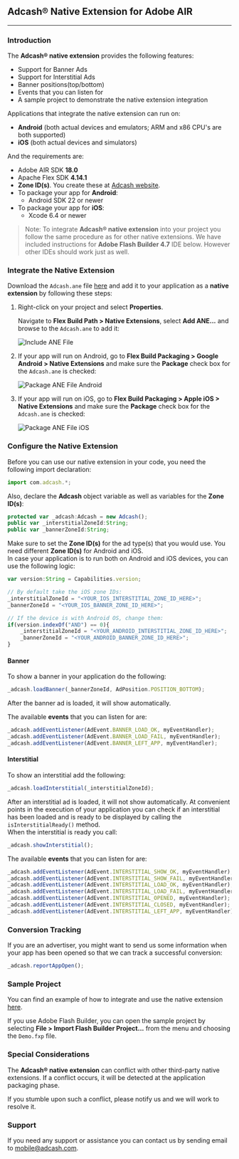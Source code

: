 ## Adcash&reg; Native Extension for Adobe AIR
---
### Introduction
The **Adcash&reg; native extension** provides the following features:
* Support for Banner Ads
* Support for Interstitial Ads
* Banner positions(top/bottom)
* Events that you can listen for
* A sample project to demonstrate the native extension integration

Applications that integrate the native extension can run on:
* **Android** (both actual devices and emulators; ARM and x86 CPU's are both supported)
* **iOS** (both actual devices and simulators)

And the requirements are:
* Adobe AIR SDK **18.0**
* Apache Flex SDK **4.14.1**
* **Zone ID(s)**. You create these at [Adcash website](https://www.adcash.com/console/scripts.php).
* To package your app for **Android**:
    * Android SDK 22 or newer
* To package your app for **iOS**:
    * Xcode 6.4 or newer

> Note: To integrate **Adcash&reg; native extension** into your project you follow the same procedure as for other native extensions. We have included instructions for **Adobe Flash Builder 4.7** IDE below. However other IDEs should work just as well.

### Integrate the Native Extension
Download the `Adcash.ane` file [here](https://github.com/adcash/adcash-air-native-extension) and add it to your application as a **native extension** by following these steps:

1. Right-click on your project and select **Properties**. 
    
    Navigate to **Flex Build Path > Native Extensions**, select **Add ANE...** and browse to the `Adcash.ane` to add it:

    ![Include ANE File](resources/air1.PNG)

2. If your app will run on Android, go to **Flex Build Packaging > Google Android > Native Extensions** and make sure the **Package** check box for the `Adcash.ane` is checked:

    ![Package ANE File Android](resources/air2.PNG)

3. If your app will run on iOS, go to **Flex Build Packaging > Apple iOS > Native Extensions** and make sure the **Package** check box for the `Adcash.ane` is checked:

    ![Package ANE File iOS](resources/air3.PNG)

### Configure the Native Extension
Before you can use our native extension in your code, you need the following import declaration:

```javascript
import com.adcash.*;
```

Also, declare the **Adcash** object variable as well as variables for the **Zone ID(s)**:

```javascript
protected var _adcash:Adcash = new Adcash();
public var _interstitialZoneId:String;
public var _bannerZoneId:String;
```

Make sure to set the **Zone ID(s)** for the ad type(s) that you would use. You need different **Zone ID(s)** for Android and iOS.   
In case your application is to run both on Android and iOS devices, you can use the following logic:

```javascript
var version:String = Capabilities.version;

// By default take the iOS zone IDs:
_interstitialZoneId = "<YOUR_IOS_INTERSTITIAL_ZONE_ID_HERE>";
_bannerZoneId = "<YOUR_IOS_BANNER_ZONE_ID_HERE>";

// If the device is with Android OS, change them:
if(version.indexOf("AND") == 0){
	_interstitialZoneId = "<YOUR_ANDROID_INTERSTITIAL_ZONE_ID_HERE>";
	_bannerZoneId = "<YOUR_ANDROID_BANNER_ZONE_ID_HERE>";
}
```

#### Banner
To show a banner in your application do the following:

```javascript
_adcash.loadBanner(_bannerZoneId, AdPosition.POSITION_BOTTOM);
```

After the banner ad is loaded, it will show automatically.

The available **events** that you can listen for are:

```javascript
_adcash.addEventListener(AdEvent.BANNER_LOAD_OK, myEventHandler);
_adcash.addEventListener(AdEvent.BANNER_LOAD_FAIL, myEventHandler);
_adcash.addEventListener(AdEvent.BANNER_LEFT_APP, myEventHandler);
```

#### Interstitial
To show an interstitial add the following:

```javascript
_adcash.loadInterstitial(_interstitialZoneId);
```

After an interstitial ad is loaded, it will not show automatically.
At convenient points in the execution of your application you can check if an interstitial has been loaded and is ready to be displayed by calling the `isInterstitialReady()` method.   
When the interstitial is ready you call:

```javascript
_adcash.showInterstitial();
```

The available **events** that you can listen for are:

```javascript
_adcash.addEventListener(AdEvent.INTERSTITIAL_SHOW_OK, myEventHandler);
_adcash.addEventListener(AdEvent.INTERSTITIAL_SHOW_FAIL, myEventHandler);	
_adcash.addEventListener(AdEvent.INTERSTITIAL_LOAD_OK, myEventHandler);
_adcash.addEventListener(AdEvent.INTERSTITIAL_LOAD_FAIL, myEventHandler);
_adcash.addEventListener(AdEvent.INTERSTITIAL_OPENED, myEventHandler);
_adcash.addEventListener(AdEvent.INTERSTITIAL_CLOSED, myEventHandler);
_adcash.addEventListener(AdEvent.INTERSTITIAL_LEFT_APP, myEventHandler);
```

### Conversion Tracking
If you are an advertiser, you might want to send us some information when your app has been opened so that we can track a successful conversion:

```javascript
_adcash.reportAppOpen();
```

### Sample Project
You can find an example of how to integrate and use the native extension [here](https://github.com/adcash/adcash-air-native-extension).

If you use Adobe Flash Builder, you can open the sample project by selecting **File > Import Flash Builder Project...** from the menu and choosing the `Demo.fxp` file.

### Special Considerations
The **Adcash&reg; native extension** can conflict with other third-party native extensions. If a conflict occurs, it will be detected at the application packaging phase. 

If you stumble upon such a conflict, please notify us and we will work to resolve it.

### Support
If you need any support or assistance you can contact us by sending email to <mobile@adcash.com>.
